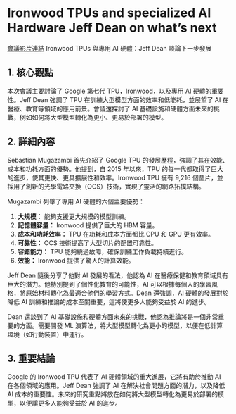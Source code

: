 # Ironwood TPUs and specialized AI Hardware Jeff Dean on what’s next
[會議影片連結](https://www.youtube.com/watch?v=fNjH5izFeyw)
Ironwood TPUs 與專用 AI 硬體：Jeff Dean 談論下一步發展

## 1. 核心觀點

本次會議主要討論了 Google 第七代 TPU，Ironwood，以及專用 AI 硬體的重要性。Jeff Dean 強調了 TPU 在訓練大型模型方面的效率和低能耗，並展望了 AI 在醫療、教育等領域的應用前景。會議還探討了 AI 基礎設施和硬體方面未來的挑戰，例如如何將大型模型轉化為更小、更易於部署的模型。

## 2. 詳細內容

Sebastian Mugazambi 首先介紹了 Google TPU 的發展歷程，強調了其在效能、成本和功耗方面的優勢。他提到，自 2015 年以來，TPU 的每一代都取得了巨大的進步，使其更快、更具擴展性和效率。Ironwood TPU 擁有 9,216 個晶片，並採用了創新的光學電路交換（OCS）技術，實現了靈活的網路拓撲結構。

Mugazambi 列舉了專用 AI 硬體的六個主要優勢：

1.  **大規模：** 能夠支援更大規模的模型訓練。
2.  **記憶體容量：** Ironwood 提供了巨大的 HBM 容量。
3.  **成本和功耗效率：** TPU 在功耗和成本方面都比 CPU 和 GPU 更有效率。
4.  **可靠性：** OCS 技術提高了大型切片的配置可靠性。
5.  **容錯能力：** TPU 能夠繞過故障，確保訓練工作負載持續進行。
6.  **效能：** Ironwood 提供了驚人的計算效能。

Jeff Dean 隨後分享了他對 AI 發展的看法，他認為 AI 在醫療保健和教育領域具有巨大的潛力。他特別提到了個性化教育的可能性，AI 可以根據每個人的學習風格，將原始材料轉化為最適合他們的學習方式。Dean 還強調，AI 硬體的發展對於降低 AI 訓練和推論的成本至關重要，這將使更多人能夠受益於 AI 的進步。

Dean 還談到了 AI 基礎設施和硬體方面未來的挑戰，他認為推論將是一個非常重要的方面。需要開發 ML 演算法，將大型模型轉化為更小的模型，以便在低計算環境（如行動裝置）中運行。

## 3. 重要結論

Google 的 Ironwood TPU 代表了 AI 硬體領域的重大進展，它將有助於推動 AI 在各個領域的應用。Jeff Dean 強調了 AI 在解決社會問題方面的潛力，以及降低 AI 成本的重要性。未來的研究重點將放在如何將大型模型轉化為更易於部署的模型，以便讓更多人能夠受益於 AI 的進步。
